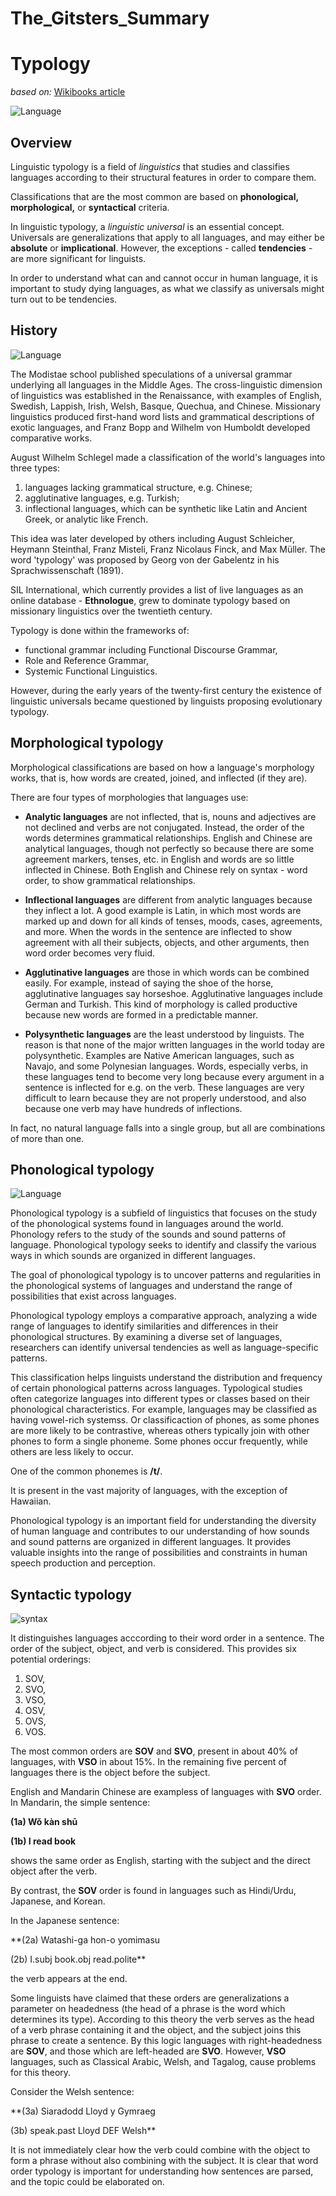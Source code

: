 # The_Gitsters_Summary

# Typology

_based on:_ [Wikibooks article](<https://en.wikibooks.org/wiki/Linguistics/Typology>)

![Language](https://www.eposts.co/wp-content/uploads/2018/06/language.jpg)

## Overview
Linguistic typology is a field of *linguistics* that studies and classifies languages according to their structural features in order to compare them. 

Classifications that are the most common are based on **phonological, morphological,** or **syntactical** criteria. 

In linguistic typology, a *linguistic universal* is an essential concept. Universals are generalizations that apply to all languages, and may either be **absolute** or **implicational**. However, the exceptions - called **tendencies** - are more significant for linguists. 

In order to understand what can and cannot occur in human language, it is important to study dying languages, as what we classify as universals might turn out to be tendencies.

## History
![Language](https://encrypted-tbn0.gstatic.com/images?q=tbn:ANd9GcSbgDa11qhUakWUAlApDsSygjL30SHNqdOC8w&usqp=CAU)

The Modistae school published speculations of a universal grammar underlying all languages in the Middle Ages. 
The cross-linguistic dimension of linguistics was established in the Renaissance, with examples of English, Swedish, Lappish, Irish, Welsh, Basque, Quechua, and Chinese. 
Missionary linguistics produced first-hand word lists and grammatical descriptions of exotic languages, and Franz Bopp and Wilhelm von Humboldt developed comparative works. 

August Wilhelm Schlegel made a classification of the world's languages into three types: 
1. languages lacking grammatical structure, e.g. Chinese; 
2. agglutinative languages, e.g. Turkish; 
3. inflectional languages, which can be synthetic like Latin and Ancient Greek, or analytic like French. 

This idea was later developed by others including August Schleicher, Heymann Steinthal, Franz Misteli, Franz Nicolaus Finck, and Max Müller. The word 'typology' was proposed by Georg von der Gabelentz in his Sprachwissenschaft (1891). 

SIL International, which currently provides a list of live languages as an online database - **Ethnologue**, grew to dominate typology based on missionary linguistics over the twentieth century. 

Typology is done within the frameworks of:
- functional grammar including Functional Discourse Grammar, 
- Role and Reference Grammar,
- Systemic Functional Linguistics. 

However, during the early years of the twenty-first century the existence of linguistic universals became questioned by linguists proposing evolutionary typology.

## Morphological typology
Morphological classifications are based on how a language's morphology works, that is, how words are created, joined, and inflected (if they are). 

There are four types of morphologies that languages use: 
-	**Analytic languages** 
    are not inflected, that is, nouns and adjectives are not declined and verbs are not conjugated. Instead, the order of the words determines grammatical relationships. English and Chinese are analytical languages, though not perfectly so because there are some agreement markers, tenses, etc. in English and words are so little inflected in Chinese. Both English and Chinese rely on syntax - word order, to show grammatical relationships. 

-	**Inflectional languages**
    are different from analytic languages because they inflect a lot. A good example is Latin, in which most words are marked up and down for all kinds of tenses, moods, cases, agreements, and more. When the words in the sentence are inflected to show agreement with all their subjects, objects, and other arguments, then word order becomes very fluid. 

-	**Agglutinative languages** 
    are those in which words can be combined easily. For example, instead of saying the shoe of the horse, agglutinative languages say horseshoe. Agglutinative languages include German and Turkish. This kind of morphology is called productive because new words are formed in a predictable manner. 

-	**Polysynthetic languages**
    are the least understood by linguists. The reason is that none of the major written languages in the world today are polysynthetic. Examples are Native American languages, such as Navajo, and some Polynesian languages. Words, especially verbs, in these languages tend to become very long because every argument in a sentence is inflected for e.g. on the verb. These languages are very difficult to learn because they are not properly understood, and also because one verb may have hundreds of inflections. 

In fact, no natural language falls into a single group, but all are combinations of more than one.


## Phonological typology
![Language](https://t3.ftcdn.net/jpg/05/23/82/52/360_F_523825285_V1VpTchVXflx690Ympul4Qlwq404Ggpy.jpg)

Phonological typology is a subfield of linguistics that focuses on the study of the phonological systems found in languages around the world. Phonology refers to the study of the sounds and sound patterns of language. Phonological typology seeks to identify and classify the various ways in which sounds are organized in different languages.

The goal of phonological typology is to uncover patterns and regularities in the phonological systems of languages and understand the range of possibilities that exist across languages. 

Phonological typology employs a comparative approach, analyzing a wide range of languages to identify similarities and differences in their phonological structures. By examining a diverse set of languages, researchers can identify universal tendencies as well as language-specific patterns.

This classification helps linguists understand the distribution and frequency of certain phonological patterns across languages.
Typological studies often categorize languages into different types or classes based on their phonological characteristics. For example, languages may be classified as having vowel-rich systemss. Or classificaction of phones, as some phones are more likely to be contrastive, whereas others typically join with other phones to form a single phoneme. Some phones occur frequently, while others are less likely to occur.

One of the common phonemes is **/t/**. 

It is present in the vast majority of languages, with the exception of Hawaiian. 

Phonological typology is an important field for understanding the diversity of human language and contributes to our understanding of how sounds and sound patterns are organized in different languages. It provides valuable insights into the range of possibilities and constraints in human speech production and perception.

## Syntactic typology
![syntax](https://linguaholic.com/linguablog/wp-content/uploads/2021/12/Defining-Syntax.jpeg)

It distinguishes languages acccording to their word order in a sentence. The order of the subject, object, and verb is considered. This provides six potential orderings: 
1) SOV,
2) SVO, 
3) VSO, 
4) OSV, 
5) OVS,
6) VOS. 

The most common orders are **SOV** and **SVO**, present in about 40% of languages, with **VSO** in about 15%. 
In the remaining five percent of languages there is the object before the subject.

English and Mandarin Chinese are exampless of languages with **SVO** order. 
In Mandarin, the simple sentence:

**(1a) Wǒ kàn shū**

**(1b) I read book** 

shows the same order as English, starting with the subject and the direct object after the verb. 

By contrast, the **SOV** order is found in languages such as Hindi/Urdu, Japanese, and Korean. 

In the Japanese sentence:

**(2a) Watashi-ga hon-o yomimasu 

(2b) I.subj book.obj read.polite**

the verb appears at the end. 

Some linguists have claimed that these orders are generalizations a parameter on headedness (the head of a phrase is the word which determines its type). According to this theory the verb serves as the head of a verb phrase containing it and the object, and the subject joins this phrase to create a sentence. By this logic languages with right-headedness are **SOV**, and those which are left-headed are **SVO**. 
However, **VSO** languages, such as Classical Arabic, Welsh, and Tagalog, cause problems for this theory. 

Consider the Welsh sentence: 

**(3a) Siaradodd Lloyd y Gymraeg 

(3b) speak.past Lloyd DEF Welsh**

It is not immediately clear how the verb could combine with the object to form a phrase without also combining with the subject. It is clear that word order typology is important for understanding how sentences are parsed, and the topic could be elaborated on. 

